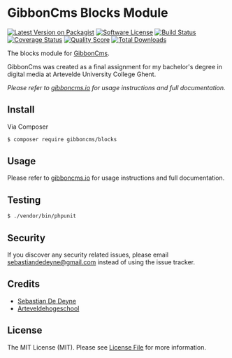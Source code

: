 # GibbonCms Blocks Module

[![Latest Version on Packagist](https://img.shields.io/packagist/v/gibboncms/blocks.svg?style=flat-square)](https://packagist.org/packages/gibboncms/blocks)
[![Software License](https://img.shields.io/badge/license-MIT-brightgreen.svg?style=flat-square)](LICENSE.md)
[![Build Status](https://img.shields.io/travis/gibboncms/blocks/master.svg?style=flat-square)](https://travis-ci.org/gibboncms/blocks)
[![Coverage Status](https://img.shields.io/scrutinizer/coverage/g/gibboncms/blocks.svg?style=flat-square)](https://scrutinizer-ci.com/g/gibboncms/blocks/code-structure)
[![Quality Score](https://img.shields.io/scrutinizer/g/gibboncms/blocks.svg?style=flat-square)](https://scrutinizer-ci.com/g/gibboncms/blocks)
[![Total Downloads](https://img.shields.io/packagist/dt/gibboncms/blocks.svg?style=flat-square)](https://packagist.org/packages/gibboncms/blocks)

The blocks module for [GibbonCms](https://github.com/gibboncms/gibbon).

GibbonCms was created as a final assignment for my bachelor's degree in digital media at Artevelde University College Ghent.

*Please refer to [gibboncms.io](http://gibboncms.io) for usage instructions and full documentation.*

## Install

Via Composer

``` bash
$ composer require gibboncms/blocks
```

## Usage

Please refer to [gibboncms.io](http://gibboncms.io) for usage instructions and full documentation.

## Testing

``` bash
$ ./vendor/bin/phpunit
```

## Security

If you discover any security related issues, please email sebastiandedeyne@gmail.com instead of using the issue tracker.

## Credits

- [Sebastian De Deyne](https://github.com/sebastiandedeyne)
- [Arteveldehogeschool](http://www.arteveldehogeschool.be)

## License

The MIT License (MIT). Please see [License File](LICENSE.md) for more information.
